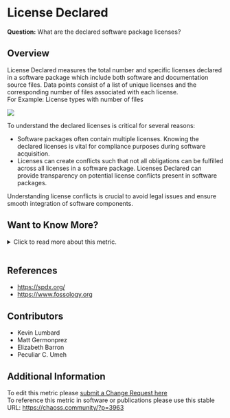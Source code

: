 # License Declared

**Question:** What are the declared software package licenses?

## Overview

License Declared measures the total number and specific licenses declared in a software package which include both software and documentation source files. Data points consist of a list of unique licenses and the corresponding number of files associated with each license.<br>
For Example: License types with number of files

![](https://raw.githubusercontent.com/chaoss/wg-risk/main/focus-areas/licensing/images/license-declared_number-of-files-license-type.png)

To understand the declared licenses is critical for several reasons:

*   Software packages often contain multiple licenses. Knowing the declared licenses is vital for compliance purposes during software acquisition.
*   Licenses can create conflicts such that not all obligations can be fulfilled across all licenses in a software package. Licenses Declared can provide transparency on potential license conflicts present in software packages.

Understanding license conflicts is crucial to avoid legal issues and ensure smooth integration of software components.

## Want to Know More?

<span markdown="1"><details>

<summary>Click to read more about this metric.</summary>

### Filters

*   Time: Licenses declared in a repository can change over time as the dependencies of the repository change. One of the principle motivations for tracking license presence, aside from basic awareness, is to draw attention to any unexpected new license introduction.
*   Declared and Undeclared: Separate enumeration of files that have license declarations and files that do not.

</details></span><br>

## References

*   https://spdx.org/
*   https://www.fossology.org

## Contributors

*   Kevin Lumbard
*   Matt Germonprez
*   Elizabeth Barron
*   Peculiar C. Umeh

## Additional Information

To edit this metric please [submit a Change Request here](https://github.com/chaoss/wg-risk/blob/main/focus-areas/licensing/license-declared.md)<br>
To reference this metric in software or publications please use this stable URL: <https://chaoss.community/?p=3963>

<!-- # For groupings in the knowledge base
Context tags: Software, Platform
Keyword tags: risk, licensing, license, coverage, intellectual, property, license declaration, repository license, file license, spdx, rights legal, law
-->
